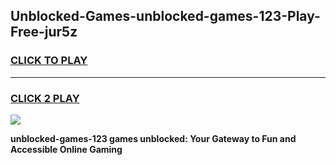 
## Unblocked-Games-unblocked-games-123-Play-Free-jur5z
<h3>
<a href="https://premium76.site?title=unblocked-games-123&ref=10A">CLICK TO PLAY</a></h3>
<hr>

<h3>
<a href="https://premium76.site?title=unblocked-games-123&ref=10A">CLICK 2 PLAY</a>
  
</h3>

<a href="https://premium76.site?title=unblocked-games-123&ref=10A"><img src="https://clearcache.store/games.png"></a>


**unblocked-games-123 games unblocked: Your Gateway to Fun and Accessible Online Gaming**
